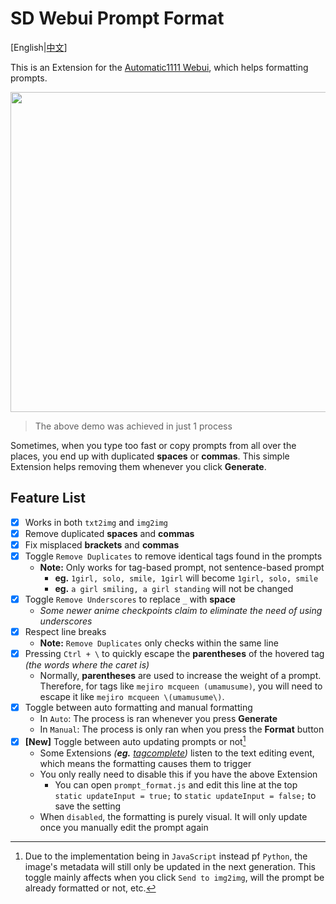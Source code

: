 ﻿# SD Webui Prompt Format
[English|[中文](README_ZH.md)]

This is an Extension for the [Automatic1111 Webui](https://github.com/AUTOMATIC1111/stable-diffusion-webui), which helps formatting prompts.

<p align="center"><img src="Demo.jpg" width=512></p>

> The above demo was achieved in just 1 process

Sometimes, when you type too fast or copy prompts from all over the places, you end up with duplicated **spaces** or **commas**. This simple Extension helps removing them whenever you click **Generate**.

## Feature List
- [x] Works in both `txt2img` and `img2img`
- [x] Remove duplicated **spaces** and **commas**
- [x] Fix misplaced **brackets** and **commas**
- [x] Toggle `Remove Duplicates` to remove identical tags found in the prompts
  - **Note:** Only works for tag-based prompt, not sentence-based prompt 
    - **eg.** `1girl, solo, smile, 1girl` will become `1girl, solo, smile`
    - **eg.** `a girl smiling, a girl standing` will not be changed
- [x] Toggle `Remove Underscores` to replace `_` with **space**
  - *Some newer anime checkpoints claim to eliminate the need of using underscores*
- [x] Respect line breaks
  - **Note:** `Remove Duplicates` only checks within the same line
- [x] Pressing `Ctrl + \` to quickly escape the **parentheses** of the hovered tag *(the words where the caret is)*
  - Normally, **parentheses** are used to increase the weight of a prompt. Therefore, for tags like `mejiro mcqueen (umamusume)`, you will need to escape it like `mejiro mcqueen \(umamusume\)`.
- [x] Toggle between auto formatting and manual formatting
  - In `Auto`: The process is ran whenever you press **Generate**
  - In `Manual`: The process is only ran when you press the **Format** button
- [x] **[New]** Toggle between auto updating prompts or not[^1]
  - Some Extensions *(**eg.** [tagcomplete](https://github.com/DominikDoom/a1111-sd-webui-tagcomplete))* listen to the text editing event, which means the formatting causes them to trigger
  - You only really need to disable this if you have the above Extension
    - You can open `prompt_format.js` and edit this line at the top `static updateInput = true;` to `static updateInput = false;` to save the setting
  - When `disabled`, the formatting is purely visual. It will only update once you manually edit the prompt again

[^1]: Due to the implementation being in `JavaScript` instead pf `Python`, the image's metadata will still only be updated in the next generation. This toggle mainly affects when you click `Send to img2img`, will the prompt be already formatted or not, etc.